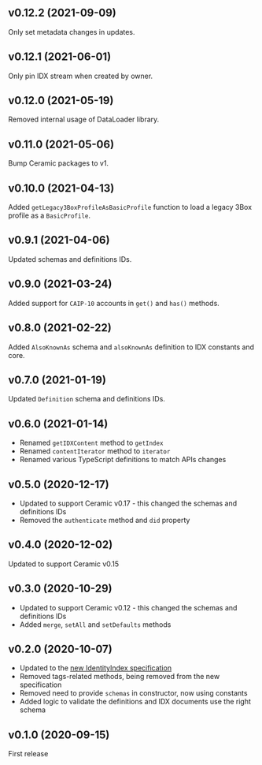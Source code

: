 ## v0.12.2 (2021-09-09)

Only set metadata changes in updates.

## v0.12.1 (2021-06-01)

Only pin IDX stream when created by owner.

## v0.12.0 (2021-05-19)

Removed internal usage of DataLoader library.

## v0.11.0 (2021-05-06)

Bump Ceramic packages to v1.

## v0.10.0 (2021-04-13)

Added `getLegacy3BoxProfileAsBasicProfile` function to load a legacy 3Box profile as a `BasicProfile`.

## v0.9.1 (2021-04-06)

Updated schemas and definitions IDs.

## v0.9.0 (2021-03-24)

Added support for `CAIP-10` accounts in `get()` and `has()` methods.

## v0.8.0 (2021-02-22)

Added `AlsoKnownAs` schema and `alsoKnownAs` definition to IDX constants and core.

## v0.7.0 (2021-01-19)

Updated `Definition` schema and definitions IDs.

## v0.6.0 (2021-01-14)

- Renamed `getIDXContent` method to `getIndex`
- Renamed `contentIterator` method to `iterator`
- Renamed various TypeScript definitions to match APIs changes

## v0.5.0 (2020-12-17)

- Updated to support Ceramic v0.17 - this changed the schemas and definitions IDs
- Removed the `authenticate` method and `did` property

## v0.4.0 (2020-12-02)

Updated to support Ceramic v0.15

## v0.3.0 (2020-10-29)

- Updated to support Ceramic v0.12 - this changed the schemas and definitions IDs
- Added `merge`, `setAll` and `setDefaults` methods

## v0.2.0 (2020-10-07)

- Updated to the [new IdentityIndex specification](https://github.com/ceramicnetwork/CIP/pull/65)
- Removed tags-related methods, being removed from the new specification
- Removed need to provide `schemas` in constructor, now using constants
- Added logic to validate the definitions and IDX documents use the right schema

## v0.1.0 (2020-09-15)

First release
